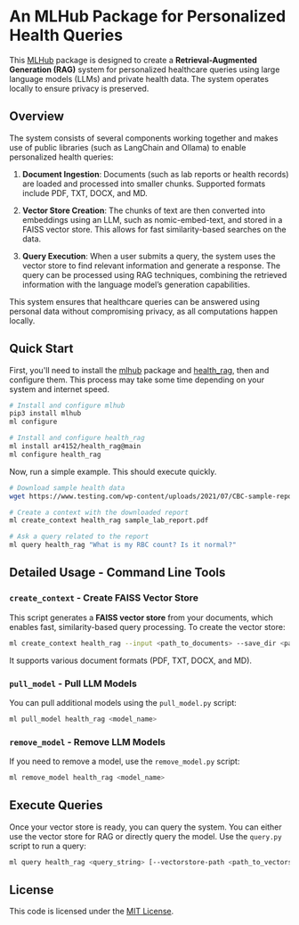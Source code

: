 # An MLHub Package for Personalized Health Queries

This [MLHub](https://mlhub.au/) package is designed to create a **Retrieval-Augmented Generation (RAG)** system for personalized healthcare queries using large language models (LLMs) and private health data. The system operates locally to ensure privacy is preserved.

## Overview

The system consists of several components working together and makes use of public libraries (such as LangChain and Ollama) to enable personalized health queries:

1. **Document Ingestion**: Documents (such as lab reports or health records) are loaded and processed into smaller chunks. Supported formats include PDF, TXT, DOCX, and MD.

2. **Vector Store Creation**: The chunks of text are then converted into embeddings using an LLM, such as nomic-embed-text, and stored in a FAISS vector store. This allows for fast similarity-based searches on the data.

3. **Query Execution**: When a user submits a query, the system uses the vector store to find relevant information and generate a response. The query can be processed using RAG techniques, combining the retrieved information with the language model’s generation capabilities.

This system ensures that healthcare queries can be answered using personal data without compromising privacy, as all computations happen locally.

## Quick Start

First, you'll need to install the [mlhub](https://github.com/mlhubber/mlhub) package and [health_rag](https://github.com/ar4152/health_rag), then and configure them. This process may take some time depending on your system and internet speed.

```bash
# Install and configure mlhub
pip3 install mlhub
ml configure

# Install and configure health_rag
ml install ar4152/health_rag@main
ml configure health_rag
```

Now, run a simple example. This should execute quickly.

```bash
# Download sample health data
wget https://www.testing.com/wp-content/uploads/2021/07/CBC-sample-report-with-notes_0.pdf -O sample_lab_report.pdf

# Create a context with the downloaded report
ml create_context health_rag sample_lab_report.pdf

# Ask a query related to the report
ml query health_rag "What is my RBC count? Is it normal?"
```

## Detailed Usage - Command Line Tools


### `create_context` - Create FAISS Vector Store

This script generates a **FAISS vector store** from your documents, which enables fast, similarity-based query processing. To create the vector store:

```bash
ml create_context health_rag --input <path_to_documents> --save_dir <path_to_save_vectorstore>
```

It supports various document formats (PDF, TXT, DOCX, and MD).

### `pull_model` - Pull LLM Models

You can pull additional models using the `pull_model.py` script:

```bash
ml pull_model health_rag <model_name>
```

### `remove_model` - Remove LLM Models

If you need to remove a model, use the `remove_model.py` script:

```bash
ml remove_model health_rag <model_name>
```

## Execute Queries

Once your vector store is ready, you can query the system. You can either use the vector store for RAG or directly query the model. Use the `query.py` script to run a query:

```bash
ml query health_rag <query_string> [--vectorstore-path <path_to_vectorstore>]
```


## License
This code is licensed under the [MIT License](./LICENSE).
